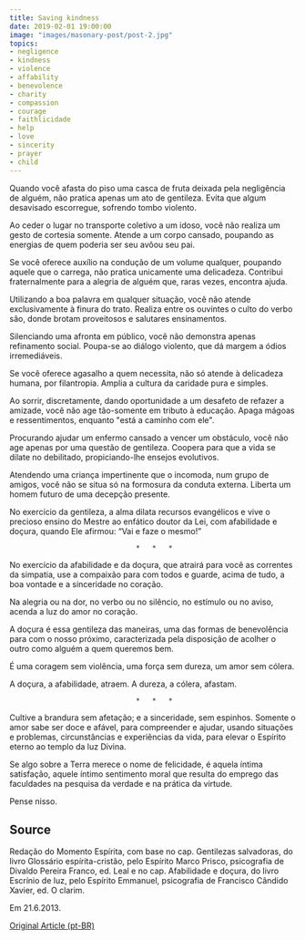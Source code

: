 ```yaml
---
title: Saving kindness
date: 2019-02-01 19:00:00
image: "images/masonary-post/post-2.jpg"
topics: 
- negligence
- kindness
- violence
- affability
- benevolence
- charity
- compassion
- courage
- faithlicidade
- help
- love
- sincerity
- prayer
- child
---
```



Quando você afasta do piso uma casca de fruta deixada pela negligência de
alguém, não pratica apenas um ato de gentileza. Evita que algum desavisado
escorregue, sofrendo tombo violento.

Ao ceder o lugar no transporte coletivo a um idoso, você não realiza um gesto
de cortesia somente. Atende a um corpo cansado, poupando as energias de quem
poderia ser seu avôou seu pai.

Se você oferece auxílio na condução de um volume qualquer, poupando aquele que
o carrega, não pratica unicamente uma delicadeza. Contribui fraternalmente para
a alegria de alguém que, raras vezes, encontra ajuda.

Utilizando a boa palavra em qualquer situação, você não atende exclusivamente à
finura do trato. Realiza entre os ouvintes o culto do verbo são, donde brotam
proveitosos e salutares ensinamentos.

Silenciando uma afronta em público, você não demonstra apenas refinamento
social. Poupa-se ao diálogo violento, que dá margem a ódios irremediáveis.

Se você oferece agasalho a quem necessita, não só atende à delicadeza humana,
por filantropia. Amplia a cultura da caridade pura e simples.

Ao sorrir, discretamente, dando oportunidade a um desafeto de refazer a
amizade, você não age tão-somente em tributo à educação. Apaga mágoas e
ressentimentos, enquanto "está a caminho com ele".

Procurando ajudar um enfermo cansado a vencer um obstáculo, você não age apenas
por uma questão de gentileza. Coopera para que a vida se dilate no debilitado,
propiciando-lhe ensejos evolutivos.

Atendendo uma criança impertinente que o incomoda, num grupo de amigos, você
não se situa só na formosura da conduta externa. Liberta um homem futuro de uma
decepção presente.

No exercício da gentileza, a alma dilata recursos evangélicos e vive o precioso
ensino do Mestre ao enfático doutor da Lei, com afabilidade e doçura, quando
Ele afirmou: “Vai e faze o mesmo!”

                                   *   *   *

No exercício da afabilidade e da doçura, que atrairá para você as correntes da
simpatia, use a compaixão para com todos e guarde, acima de tudo, a boa vontade
e a sinceridade no coração.

Na alegria ou na dor, no verbo ou no silêncio, no estímulo ou no aviso, acenda
a luz do amor no coração.

A doçura é essa gentileza das maneiras, uma das formas de benevolência para com
o nosso próximo, caracterizada pela disposição de acolher o outro como alguém a
quem queremos bem.

É uma coragem sem violência, uma força sem dureza, um amor sem cólera.

A doçura, a afabilidade, atraem. A dureza, a cólera, afastam.

                                   *   *   *

Cultive a brandura sem afetação; e a sinceridade, sem espinhos. Somente o amor
sabe ser doce e afável, para compreender e ajudar, usando situações e
problemas, circunstâncias e experiências da vida, para elevar o Espírito eterno
ao templo da luz Divina.

Se algo sobre a Terra merece o nome de felicidade, é aquela íntima satisfação,
aquele íntimo sentimento moral que resulta do emprego das faculdades na
pesquisa da verdade e na prática da virtude.

Pense nisso.


## Source
Redação do Momento Espírita, com base no cap. Gentilezas
salvadoras, do livro Glossário espírita-cristão, pelo Espírito
Marco Prisco, psicografia de Divaldo Pereira Franco, ed. Leal
e no cap. Afabilidade e doçura, do livro Escrínio de luz, pelo
Espírito Emmanuel, psicografia de Francisco Cândido Xavier,
ed. O clarim.

Em 21.6.2013. 


[Original Article (pt-BR)](http://momento.com.br/pt/ler_texto.php?id=3855)
